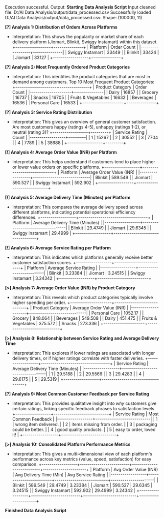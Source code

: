 Execution successful. Output:
**Starting Data Analysis Script**
Input cleaned file: D:/AI Data Analysis/output/data_processed.csv
Successfully loaded D:/AI Data Analysis/output/data_processed.csv. Shape: (100000, 11)

**[?] Analysis 1: Distribution of Orders Across Platforms**
*   Interpretation: This shows the popularity or market share of each delivery platform (Jiomart, Blinkit, Swiggy Instamart) within this dataset.
+------------------+---------------+
| Platform         |   Order Count |
|------------------+---------------|
| Swiggy Instamart |         33449 |
| Blinkit          |         33424 |
| Jiomart          |         33127 |
+------------------+---------------+

**[?] Analysis 2: Most Frequently Ordered Product Categories**
*   Interpretation: This identifies the product categories that are most in demand among customers.
Top 10 Most Frequent Product Categories:
+---------------------+---------------+
| Product Category    |   Order Count |
|---------------------+---------------|
| Dairy               |         16857 |
| Grocery             |         16737 |
| Snacks              |         16705 |
| Fruits & Vegetables |         16632 |
| Beverages           |         16536 |
| Personal Care       |         16533 |
+---------------------+---------------+

**[?] Analysis 3: Service Rating Distribution**
*   Interpretation: This gives an overview of general customer satisfaction. Are most customers happy (ratings 4-5), unhappy (ratings 1-2), or neutral (rating 3)?
+------------------+---------+
|   Service Rating |   Count |
|------------------+---------|
|                1 |   15267 |
|                2 |   30552 |
|                3 |    7704 |
|                4 |    7789 |
|                5 |   38688 |
+------------------+---------+

**[!] Analysis 4: Average Order Value (INR) per Platform**
*   Interpretation: This helps understand if customers tend to place higher or lower value orders on specific platforms.
+------------------+-----------------------------+
| Platform         |   Average Order Value (INR) |
|------------------+-----------------------------|
| Blinkit          |                     589.549 |
| Jiomart          |                     590.527 |
| Swiggy Instamart |                     592.902 |
+------------------+-----------------------------+

**[!] Analysis 5: Average Delivery Time (Minutes) per Platform**
*   Interpretation: This compares the average delivery speed across different platforms, indicating potential operational efficiency differences.
+------------------+-----------------------------------+
| Platform         |   Average Delivery Time (Minutes) |
|------------------+-----------------------------------|
| Blinkit          |                           29.4749 |
| Jiomart          |                           29.6345 |
| Swiggy Instamart |                           29.4999 |
+------------------+-----------------------------------+

**[!] Analysis 6: Average Service Rating per Platform**
*   Interpretation: This indicates which platforms generally receive better customer satisfaction scores.
+------------------+--------------------------+
| Platform         |   Average Service Rating |
|------------------+--------------------------|
| Blinkit          |                  3.23384 |
| Jiomart          |                  3.24515 |
| Swiggy Instamart |                  3.24342 |
+------------------+--------------------------+

**[>] Analysis 7: Average Order Value (INR) by Product Category**
*   Interpretation: This reveals which product categories typically involve higher spending per order.
+---------------------+-----------------------------+
| Product Category    |   Average Order Value (INR) |
|---------------------+-----------------------------|
| Personal Care       |                    1052.17  |
| Grocery             |                     848.064 |
| Beverages           |                     549.508 |
| Dairy               |                     451.475 |
| Fruits & Vegetables |                     375.572 |
| Snacks              |                     273.336 |
+---------------------+-----------------------------+

**[>] Analysis 8: Relationship between Service Rating and Average Delivery Time**
*   Interpretation: This explores if lower ratings are associated with longer delivery times, or if higher ratings correlate with faster deliveries.
+------------------+-----------------------------------+
|   Service Rating |   Average Delivery Time (Minutes) |
|------------------+-----------------------------------|
|                1 |                           29.5188 |
|                2 |                           29.5566 |
|                3 |                           29.4283 |
|                4 |                           29.6175 |
|                5 |                           29.5319 |
+------------------+-----------------------------------+

**[?] Analysis 9: Most Common Customer Feedback per Service Rating**
*   Interpretation: This provides qualitative insight into *why* customers give certain ratings, linking specific feedback phrases to satisfaction levels.
+------------------+----------------------------+
|   Service Rating | Most Common Feedback       |
|------------------+----------------------------|
|                1 | wrong item delivered.      |
|                2 | items missing from order.  |
|                3 | packaging could be better. |
|                4 | good quality products.     |
|                5 | easy to order, loved it!   |
+------------------+----------------------------+

**[>] Analysis 10: Consolidated Platform Performance Metrics**
*   Interpretation: This gives a multi-dimensional view of each platform's performance across key metrics (value, speed, satisfaction) for easy comparison.
+------------------+-------------------------+---------------------------+----------------------+
| Platform         |   Avg Order Value (INR) |   Avg Delivery Time (Min) |   Avg Service Rating |
|------------------+-------------------------+---------------------------+----------------------|
| Blinkit          |                 589.549 |                   29.4749 |              3.23384 |
| Jiomart          |                 590.527 |                   29.6345 |              3.24515 |
| Swiggy Instamart |                 592.902 |                   29.4999 |              3.24342 |
+------------------+-------------------------+---------------------------+----------------------+

**Finished Data Analysis Script**
